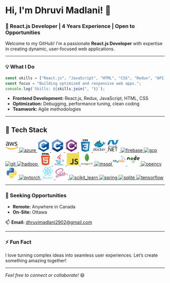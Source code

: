 # Hi, I'm Dhruvi Madlani! 👋

### 🚀 React.js Developer | 4 Years Experience | Open to Opportunities

Welcome to my GitHub! I'm a passionate **React.js Developer** with expertise in creating dynamic, user-focused web applications.

---

### 💡 What I Do
```js
const skills = ["React.js", "JavaScript", "HTML", "CSS", "Redux", "API Integration"];
const focus = "Building optimized and responsive web apps.";
console.log(`Skills: ${skills.join(", ")}`);
```

- **Frontend Development:** React.js, Redux, JavaScript, HTML, CSS
- **Optimization:** Debugging, performance tuning, clean coding
- **Teamwork:** Agile methodologies

---

## 🔧 Tech Stack
<!-- For more icons please follow https://github.com/MikeCodesDotNET/ColoredBadges --> <p align="left"> <a href=https://aws.amazon.com target="_blank"> <img src="https://raw.githubusercontent.com/devicons/devicon/master/icons/amazonwebservices/amazonwebservices-original-wordmark.svg" alt="aws" width="40" height="40"/> </a> <a href=https://azure.microsoft.com/en-in/ target="_blank"> <img src="https://www.vectorlogo.zone/logos/microsoft_azure/microsoft_azure-icon.svg" alt="azure" width="40" height="40"/> </a> <a href=https://www.cprogramming.com/ target="_blank"> <img src="https://raw.githubusercontent.com/devicons/devicon/master/icons/c/c-original.svg" alt="c" width="40" height="40"/> </a> <a href=https://www.w3schools.com/cpp/ target="_blank"> <img src="https://raw.githubusercontent.com/devicons/devicon/master/icons/cplusplus/cplusplus-original.svg" alt="cplusplus" width="40" height="40"/> </a> <a href=https://www.w3schools.com/cs/ target="_blank"> <img src="https://raw.githubusercontent.com/devicons/devicon/master/icons/csharp/csharp-original.svg" alt="csharp" width="40" height="40"/> </a> <a href=https://www.w3schools.com/css/ target="_blank"> <img src="https://raw.githubusercontent.com/devicons/devicon/master/icons/css3/css3-original-wordmark.svg" alt="css3" width="40" height="40"/> </a> <a href=https://www.docker.com/ target="_blank"> <img src="https://raw.githubusercontent.com/devicons/devicon/master/icons/docker/docker-original-wordmark.svg" alt="docker" width="40" height="40"/> </a> <a href=https://dotnet.microsoft.com/ target="_blank"> <img src="https://raw.githubusercontent.com/devicons/devicon/master/icons/dot-net/dot-net-original-wordmark.svg" alt="dotnet" width="40" height="40"/> </a> <a href=https://firebase.google.com/ target="_blank"> <img src="https://www.vectorlogo.zone/logos/firebase/firebase-icon.svg" alt="firebase" width="40" height="40"/> </a> <a href=https://cloud.google.com target="_blank"> <img src="https://www.vectorlogo.zone/logos/google_cloud/google_cloud-icon.svg" alt="gcp" width="40" height="40"/> </a> <a href=https://git-scm.com/ target="_blank"> <img src="https://www.vectorlogo.zone/logos/git-scm/git-scm-icon.svg" alt="git" width="40" height="40"/> </a> <a href=https://hadoop.apache.org/ target="_blank"> <img src="https://www.vectorlogo.zone/logos/apache_hadoop/apache_hadoop-icon.svg" alt="hadoop" width="40" height="40"/> </a> <a href=https://www.w3.org/html/ target="_blank"> <img src="https://raw.githubusercontent.com/devicons/devicon/master/icons/html5/html5-original-wordmark.svg" alt="html5" width="40" height="40"/> </a> <a href=https://www.java.com target="_blank"> <img src="https://raw.githubusercontent.com/devicons/devicon/master/icons/java/java-original.svg" alt="java" width="40" height="40"/> </a> <a href=https://developer.mozilla.org/en-US/docs/Web/JavaScript target="_blank"> <img src="https://raw.githubusercontent.com/devicons/devicon/master/icons/javascript/javascript-original.svg" alt="javascript" width="40" height="40"/> </a> <a href=https://www.mongodb.com/ target="_blank"> <img src="https://raw.githubusercontent.com/devicons/devicon/master/icons/mongodb/mongodb-original-wordmark.svg" alt="mongodb" width="40" height="40"/> </a> <a href=https://www.microsoft.com/en-us/sql-server target="_blank"> <img src="https://cdn.worldvectorlogo.com/logos/microsoft-sql-server.svg" alt="mssql" width="40" height="40"/> </a> <a href=https://www.mysql.com/ target="_blank"> <img src="https://raw.githubusercontent.com/devicons/devicon/master/icons/mysql/mysql-original-wordmark.svg" alt="mysql" width="40" height="40"/> </a> <a href=https://nodejs.org target="_blank"> <img src="https://raw.githubusercontent.com/devicons/devicon/master/icons/nodejs/nodejs-original-wordmark.svg" alt="nodejs" width="40" height="40"/> </a> <a href=https://opencv.org/ target="_blank"> <img src="https://www.vectorlogo.zone/logos/opencv/opencv-icon.svg" alt="opencv" width="40" height="40"/> </a> <a href=https://www.python.org target="_blank"> <img src="https://raw.githubusercontent.com/devicons/devicon/master/icons/python/python-original.svg" alt="python" width="40" height="40"/> </a> <a href=https://pytorch.org/ target="_blank"> <img src="https://www.vectorlogo.zone/logos/pytorch/pytorch-icon.svg" alt="pytorch" width="40" height="40"/> </a> <a href=https://reactjs.org/ target="_blank"> <img src="https://raw.githubusercontent.com/devicons/devicon/master/icons/react/react-original-wordmark.svg" alt="react" width="40" height="40"/> </a> <a href=https://sass-lang.com target="_blank"> <img src="https://raw.githubusercontent.com/devicons/devicon/master/icons/sass/sass-original.svg" alt="sass" width="40" height="40"/> </a> <a href=https://scikit-learn.org/ target="_blank"> <img src="https://upload.wikimedia.org/wikipedia/commons/0/05/Scikit_learn_logo_small.svg" alt="scikit_learn" width="40" height="40"/> </a> <a href=https://spring.io/ target="_blank"> <img src="https://www.vectorlogo.zone/logos/springio/springio-icon.svg" alt="spring" width="40" height="40"/> </a> <a href=https://www.sqlite.org/ target="_blank"> <img src="https://www.vectorlogo.zone/logos/sqlite/sqlite-icon.svg" alt="sqlite" width="40" height="40"/> </a> <a href=https://www.tensorflow.org target="_blank"> <img src="https://www.vectorlogo.zone/logos/tensorflow/tensorflow-icon.svg" alt="tensorflow" width="40" height="40"/> </a> </p>

---

### 🌟 Seeking Opportunities

- **Remote:** Anywhere in Canada
- **On-Site:** Ottawa

📫 **Email:** [dhruvimadlani2902@gmail.com](mailto:dhruvimadlani2902@gmail.com)

---

### ⚡ Fun Fact
I love turning complex ideas into seamless user experiences. Let’s create something amazing together!

---

*Feel free to connect or collaborate!* 😄



<!---
dhruvimadlani29/dhruvimadlani29 is a ✨ special ✨ repository because its `README.md` (this file) appears on your GitHub profile.
You can click the Preview link to take a look at your changes.
--->
